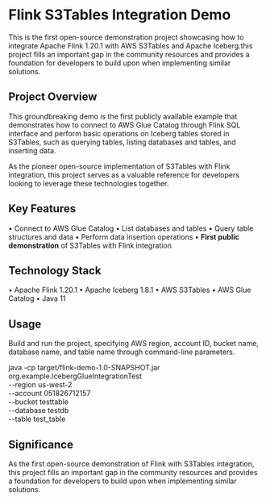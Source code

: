 # Flink S3Tables Integration Demo

This is the first open-source demonstration project showcasing how to integrate Apache Flink 1.20.1 with AWS S3Tables and Apache Iceberg.this project fills an important gap in the community resources and provides a foundation for developers to build upon when implementing similar solutions.

## Project Overview

This groundbreaking demo is the first publicly available example that demonstrates how to connect to AWS Glue Catalog through Flink SQL interface and perform basic operations on Iceberg tables stored in S3Tables, such as querying tables, listing databases and tables, and inserting data.

As the pioneer open-source implementation of S3Tables with Flink integration, this project serves as a valuable reference for developers looking to leverage these technologies together.

## Key Features

• Connect to AWS Glue Catalog
• List databases and tables
• Query table structures and data
• Perform data insertion operations
• **First public demonstration** of S3Tables with Flink integration

## Technology Stack

• Apache Flink 1.20.1
• Apache Iceberg 1.8.1
• AWS S3Tables
• AWS Glue Catalog
• Java 11

## Usage

Build and run the project, specifying AWS region, account ID, bucket name, database name, and table name through command-line parameters.

java -cp target/flink-demo-1.0-SNAPSHOT.jar org.example.IcebergGlueIntegrationTest \
--region us-west-2 \
--account 051826712157 \
--bucket testtable \
--database testdb \
--table test_table


## Significance

As the first open-source demonstration of Flink with S3Tables integration, this project fills an important gap in the community resources and provides a foundation for developers to build upon when implementing similar solutions.
